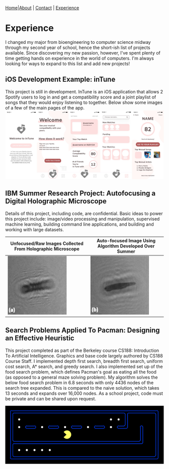 [Home](index.html)|[About](about.html) | [Contact](contact.html) | [Experience](experience.html)

# Experience

I changed my major from bioengineering to computer science midway through my second year of school, hence the short-ish list of projects available. Since discovering my new passion, however, I've spent plenty of time getting hands on experience in the world of computers. I'm always looking for ways to expand to this list and add new projects!

## iOS Development Example: inTune
This project is still in development. InTune is an iOS application that allows 2 Spotify users to log in and get a compatibility score and a joint playlist of songs that they would enjoy listening to together. Below show some images of a few of the main pages of the app.
![inTune Preview](images/inTune.jpg)

## IBM Summer Research Project: Autofocusing a Digital Holographic Microscope
Details of this project, including code, are confidential. Basic ideas to power this project include: image/video processing and manipulation, supervised machine learning, building command line applications, and building and working with large datasets.

Unfocused/Raw Images Collected From Holographic Microscope | Auto-focused Image Using Algorithm Developed Over Summer
-------| -----------
![unfocused](images/IBM_unfocused.png)|![focused](images/IBM_focused.png)

## Search Problems Applied To Pacman: Designing an Effective Heuristic
This project completed as part of the Berkeley course CS188: Introduction To Artificial Intelligence. Graphics and base code largely authored by CS188 Course Staff. I implemented depth first search, breadth first search, uniform cost search, A* search, and greedy search. I also implemented set up of the food search problem, which defines Pacman's goal as eating all the food (as opposed to a general maze solving problem). My algorithm solves the below food search problem in 6.8 seconds with only 4436 nodes of the search tree expanded. This is compared to the naive solution, which takes 13 seconds and expands over 16,000 nodes. As a school project, code must be private and can be shared upon request.

![pacman](images/pacman.png)
